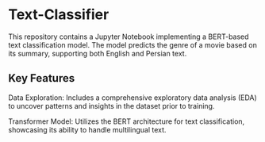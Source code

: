 # Text-Classifier
This repository contains a Jupyter Notebook implementing a BERT-based text classification model. The model predicts the genre of a movie based on its summary, supporting both English and Persian text.

## Key Features
Data Exploration: Includes a comprehensive exploratory data analysis (EDA) to uncover patterns and insights in the dataset prior to training.

Transformer Model: Utilizes the BERT architecture for text classification, showcasing its ability to handle multilingual text.